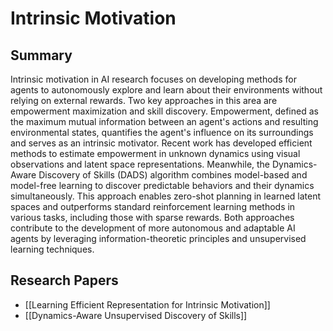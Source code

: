# Intrinsic Motivation

## Summary
 Intrinsic motivation in AI research focuses on developing methods for agents to autonomously explore and learn about their environments without relying on external rewards. Two key approaches in this area are empowerment maximization and skill discovery. Empowerment, defined as the maximum mutual information between an agent's actions and resulting environmental states, quantifies the agent's influence on its surroundings and serves as an intrinsic motivator. Recent work has developed efficient methods to estimate empowerment in unknown dynamics using visual observations and latent space representations. Meanwhile, the Dynamics-Aware Discovery of Skills (DADS) algorithm combines model-based and model-free learning to discover predictable behaviors and their dynamics simultaneously. This approach enables zero-shot planning in learned latent spaces and outperforms standard reinforcement learning methods in various tasks, including those with sparse rewards. Both approaches contribute to the development of more autonomous and adaptable AI agents by leveraging information-theoretic principles and unsupervised learning techniques.
## Research Papers

- [[Learning Efficient Representation for Intrinsic Motivation]]
- [[Dynamics-Aware Unsupervised Discovery of Skills]]
